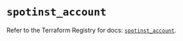 # `spotinst_account`

Refer to the Terraform Registry for docs: [`spotinst_account`](https://registry.terraform.io/providers/spotinst/spotinst/1.230.0/docs/resources/account).
